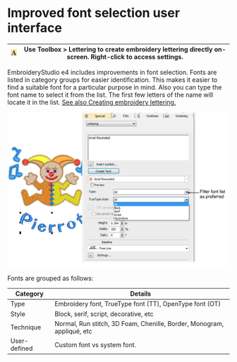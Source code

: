 # Improved font selection user interface

| ![Lettering.png](assets/Lettering.png) | Use Toolbox > Lettering to create embroidery lettering directly on-screen. Right-click to access settings. |
| -------------------------------------- | ---------------------------------------------------------------------------------------------------------- |

EmbroideryStudio e4 includes improvements in font selection. Fonts are listed in category groups for easier identification. This makes it easier to find a suitable font for a particular purpose in mind. Also you can type the font name to select it from the list. The first few letters of the name will locate it in the list. [See also Creating embroidery lettering.](../../Lettering/lettering_create/Creating_embroidery_lettering1)

![ChangeFonts.png](assets/ChangeFonts.png)

Fonts are grouped as follows:

| Category     | Details                                                                |
| ------------ | ---------------------------------------------------------------------- |
| Type         | Embroidery font, TrueType font (TT), OpenType font (OT)                |
| Style        | Block, serif, script, decorative, etc                                  |
| Technique    | Normal, Run stitch, 3D Foam, Chenille, Border, Monogram, appliqué, etc |
| User-defined | Custom font vs system font.                                            |
